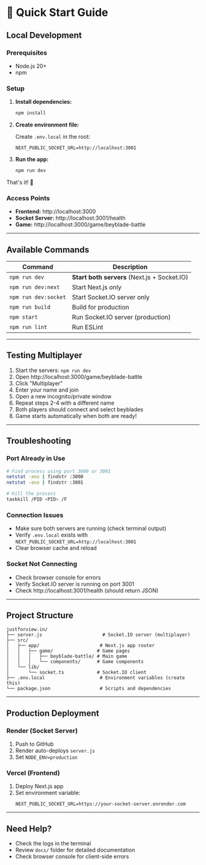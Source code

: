 # 🚀 Quick Start Guide

## Local Development

### Prerequisites

- Node.js 20+
- npm

### Setup

1. **Install dependencies:**

   ```bash
   npm install
   ```

2. **Create environment file:**

   Create `.env.local` in the root:

   ```env
   NEXT_PUBLIC_SOCKET_URL=http://localhost:3001
   ```

3. **Run the app:**
   ```bash
   npm run dev
   ```

That's it! 🎉

### Access Points

- **Frontend:** http://localhost:3000
- **Socket Server:** http://localhost:3001/health
- **Game:** http://localhost:3000/game/beyblade-battle

---

## Available Commands

| Command              | Description                                  |
| -------------------- | -------------------------------------------- |
| `npm run dev`        | **Start both servers** (Next.js + Socket.IO) |
| `npm run dev:next`   | Start Next.js only                           |
| `npm run dev:socket` | Start Socket.IO server only                  |
| `npm run build`      | Build for production                         |
| `npm start`          | Run Socket.IO server (production)            |
| `npm run lint`       | Run ESLint                                   |

---

## Testing Multiplayer

1. Start the servers: `npm run dev`
2. Open http://localhost:3000/game/beyblade-battle
3. Click "Multiplayer"
4. Enter your name and join
5. Open a new incognito/private window
6. Repeat steps 2-4 with a different name
7. Both players should connect and select beyblades
8. Game starts automatically when both are ready!

---

## Troubleshooting

### Port Already in Use

```bash
# Find process using port 3000 or 3001
netstat -ano | findstr :3000
netstat -ano | findstr :3001

# Kill the process
taskkill /PID <PID> /F
```

### Connection Issues

- Make sure both servers are running (check terminal output)
- Verify `.env.local` exists with `NEXT_PUBLIC_SOCKET_URL=http://localhost:3001`
- Clear browser cache and reload

### Socket Not Connecting

- Check browser console for errors
- Verify Socket.IO server is running on port 3001
- Check http://localhost:3001/health (should return JSON)

---

## Project Structure

```
justforview.in/
├── server.js                      # Socket.IO server (multiplayer)
├── src/
│   ├── app/                      # Next.js app router
│   │   ├── game/                # Game pages
│   │   │   ├── beyblade-battle/ # Main game
│   │   │   └── components/      # Game components
│   └── lib/
│       └── socket.ts            # Socket.IO client
├── .env.local                    # Environment variables (create this)
└── package.json                  # Scripts and dependencies
```

---

## Production Deployment

### Render (Socket Server)

1. Push to GitHub
2. Render auto-deploys `server.js`
3. Set `NODE_ENV=production`

### Vercel (Frontend)

1. Deploy Next.js app
2. Set environment variable:
   ```
   NEXT_PUBLIC_SOCKET_URL=https://your-socket-server.onrender.com
   ```

---

## Need Help?

- Check the logs in the terminal
- Review `docs/` folder for detailed documentation
- Check browser console for client-side errors
